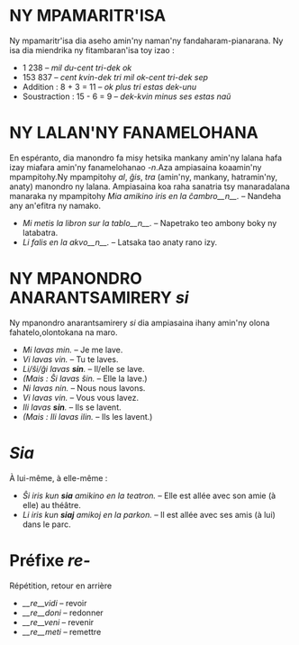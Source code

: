 # NY MPAMARITR'ISA

Ny mpamaritr'isa dia aseho amin'ny naman'ny fandaharam-pianarana. Ny isa dia miendrika ny fitambaran'isa toy izao : 

- 1 238                     – *mil du-cent tri-dek ok*
- 153 837                   – *cent kvin-dek tri mil ok-cent tri-dek sep*
- Addition :      8 + 3 = 11 – *ok plus tri estas dek-unu*
- Soustraction :  15 - 6 = 9 – *dek-kvin minus ses estas naŭ*
 

# NY LALAN'NY FANAMELOHANA
En espéranto, dia manondro fa misy hetsika mankany amin'ny lalana hafa izay miafara amin'ny fanamelohanao *-n*.Aza ampiasaina koaamin'ny mpampitohy.Ny mpampitohy *al*, *ĝis*, *tra* (amin'ny, mankany, hatramin'ny, anaty) manondro ny lalana. Ampiasaina koa raha sanatria tsy manaradalana manaraka ny mpampitohy
*Mia amikino iris en la ĉambro__n__.* – Nandeha any an'efitra ny namako.
- *Mi metis la libron sur la tablo__n__.* – Napetrako teo ambony boky ny latabatra.
- *Li falis en la akvo__n__.* – Latsaka tao anaty rano izy.
 

# NY MPANONDRO ANARANTSAMIRERY *si*

Ny mpanondro anarantsamirery *si* dia ampiasaina ihany amin'ny olona fahatelo,olontokana na maro.

- *Mi lavas min.* – Je me lave.
- *Vi lavas vin.* – Tu te laves.
- *Li/ŝi/ĝi lavas __sin__.* – Il/elle se lave.
- *(Mais : Ŝi lavas ŝin.* – Elle la lave.)
- *Ni lavas nin.* – Nous nous lavons.
- *Vi lavas vin.* – Vous vous lavez.
- *Ili lavas __sin__.* – Ils se lavent.
- *(Mais : Ili lavas ilin.* – Ils les lavent.)
 

# *Sia*

À lui-même, à elle-même :

- *Ŝi iris kun __sia__ amikino en la teatron.* – Elle est allée avec son amie (à elle) au théâtre.
- *Li iris kun __siaj__ amikoj en la parkon.* – Il est allée avec ses amis (à lui) dans le parc.
 


# Préfixe *re-*

Répétition, retour en arrière

- *__re__vidi* – revoir
- *__re__doni* – redonner
- *__re__veni* – revenir
- *__re__meti* – remettre

 
